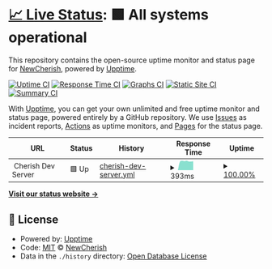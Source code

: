 # [📈 Live Status](https://demo.upptime.js.org): <!--live status--> **🟩 All systems operational**

This repository contains the open-source uptime monitor and status page for [NewCherish](https://demo.upptime.js.org), powered by [Upptime](https://github.com/upptime/upptime).

[![Uptime CI](https://github.com/NewCherish/Cherish-Server-Monitor/workflows/Uptime%20CI/badge.svg)](https://github.com/NewCherish/Cherish-Server-Monitor/actions?query=workflow%3A%22Uptime+CI%22)
[![Response Time CI](https://github.com/NewCherish/Cherish-Server-Monitor/workflows/Response%20Time%20CI/badge.svg)](https://github.com/NewCherish/Cherish-Server-Monitor/actions?query=workflow%3A%22Response+Time+CI%22)
[![Graphs CI](https://github.com/NewCherish/Cherish-Server-Monitor/workflows/Graphs%20CI/badge.svg)](https://github.com/NewCherish/Cherish-Server-Monitor/actions?query=workflow%3A%22Graphs+CI%22)
[![Static Site CI](https://github.com/NewCherish/Cherish-Server-Monitor/workflows/Static%20Site%20CI/badge.svg)](https://github.com/NewCherish/Cherish-Server-Monitor/actions?query=workflow%3A%22Static+Site+CI%22)
[![Summary CI](https://github.com/NewCherish/Cherish-Server-Monitor/workflows/Summary%20CI/badge.svg)](https://github.com/NewCherish/Cherish-Server-Monitor/actions?query=workflow%3A%22Summary+CI%22)

With [Upptime](https://upptime.js.org), you can get your own unlimited and free uptime monitor and status page, powered entirely by a GitHub repository. We use [Issues](https://github.com/NewCherish/Cherish-Server-Monitor/issues) as incident reports, [Actions](https://github.com/NewCherish/Cherish-Server-Monitor/actions) as uptime monitors, and [Pages](https://demo.upptime.js.org) for the status page.

<!--start: status pages-->
<!-- This summary is generated by Upptime (https://github.com/upptime/upptime) -->
<!-- Do not edit this manually, your changes will be overwritten -->
<!-- prettier-ignore -->
| URL | Status | History | Response Time | Uptime |
| --- | ------ | ------- | ------------- | ------ |
| <img alt="" src="https://icons.duckduckgo.com/ip3/null.ico" height="13"> Cherish Dev Server | 🟩 Up | [cherish-dev-server.yml](https://github.com/NewCherish/Cherish-Server-Monitor/commits/HEAD/history/cherish-dev-server.yml) | <details><summary><img alt="Response time graph" src="./graphs/cherish-dev-server/response-time-week.png" height="20"> 393ms</summary><br><a href="https://demo.upptime.js.org/history/cherish-dev-server"><img alt="Response time 379" src="https://img.shields.io/endpoint?url=https%3A%2F%2Fraw.githubusercontent.com%2FNewCherish%2FCherish-Server-Monitor%2FHEAD%2Fapi%2Fcherish-dev-server%2Fresponse-time.json"></a><br><a href="https://demo.upptime.js.org/history/cherish-dev-server"><img alt="24-hour response time 395" src="https://img.shields.io/endpoint?url=https%3A%2F%2Fraw.githubusercontent.com%2FNewCherish%2FCherish-Server-Monitor%2FHEAD%2Fapi%2Fcherish-dev-server%2Fresponse-time-day.json"></a><br><a href="https://demo.upptime.js.org/history/cherish-dev-server"><img alt="7-day response time 393" src="https://img.shields.io/endpoint?url=https%3A%2F%2Fraw.githubusercontent.com%2FNewCherish%2FCherish-Server-Monitor%2FHEAD%2Fapi%2Fcherish-dev-server%2Fresponse-time-week.json"></a><br><a href="https://demo.upptime.js.org/history/cherish-dev-server"><img alt="30-day response time 375" src="https://img.shields.io/endpoint?url=https%3A%2F%2Fraw.githubusercontent.com%2FNewCherish%2FCherish-Server-Monitor%2FHEAD%2Fapi%2Fcherish-dev-server%2Fresponse-time-month.json"></a><br><a href="https://demo.upptime.js.org/history/cherish-dev-server"><img alt="1-year response time 379" src="https://img.shields.io/endpoint?url=https%3A%2F%2Fraw.githubusercontent.com%2FNewCherish%2FCherish-Server-Monitor%2FHEAD%2Fapi%2Fcherish-dev-server%2Fresponse-time-year.json"></a></details> | <details><summary><a href="https://demo.upptime.js.org/history/cherish-dev-server">100.00%</a></summary><a href="https://demo.upptime.js.org/history/cherish-dev-server"><img alt="All-time uptime 100.00%" src="https://img.shields.io/endpoint?url=https%3A%2F%2Fraw.githubusercontent.com%2FNewCherish%2FCherish-Server-Monitor%2FHEAD%2Fapi%2Fcherish-dev-server%2Fuptime.json"></a><br><a href="https://demo.upptime.js.org/history/cherish-dev-server"><img alt="24-hour uptime 100.00%" src="https://img.shields.io/endpoint?url=https%3A%2F%2Fraw.githubusercontent.com%2FNewCherish%2FCherish-Server-Monitor%2FHEAD%2Fapi%2Fcherish-dev-server%2Fuptime-day.json"></a><br><a href="https://demo.upptime.js.org/history/cherish-dev-server"><img alt="7-day uptime 100.00%" src="https://img.shields.io/endpoint?url=https%3A%2F%2Fraw.githubusercontent.com%2FNewCherish%2FCherish-Server-Monitor%2FHEAD%2Fapi%2Fcherish-dev-server%2Fuptime-week.json"></a><br><a href="https://demo.upptime.js.org/history/cherish-dev-server"><img alt="30-day uptime 100.00%" src="https://img.shields.io/endpoint?url=https%3A%2F%2Fraw.githubusercontent.com%2FNewCherish%2FCherish-Server-Monitor%2FHEAD%2Fapi%2Fcherish-dev-server%2Fuptime-month.json"></a><br><a href="https://demo.upptime.js.org/history/cherish-dev-server"><img alt="1-year uptime 100.00%" src="https://img.shields.io/endpoint?url=https%3A%2F%2Fraw.githubusercontent.com%2FNewCherish%2FCherish-Server-Monitor%2FHEAD%2Fapi%2Fcherish-dev-server%2Fuptime-year.json"></a></details>

<!--end: status pages-->

[**Visit our status website →**](https://demo.upptime.js.org)

## 📄 License

- Powered by: [Upptime](https://github.com/upptime/upptime)
- Code: [MIT](./LICENSE) © [NewCherish](https://demo.upptime.js.org)
- Data in the `./history` directory: [Open Database License](https://opendatacommons.org/licenses/odbl/1-0/)
